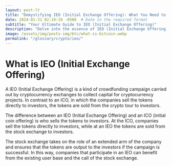 ```yaml
---
layout: post-lt
title: "Demystifying IEO (Initial Exchange Offering): What You Need to Know"
date: 2024-01-31 02:19:19 -0500  # Date in the required format
subtitle: "Your Ultimate Guide to IEO (Initial Exchange Offering)"
description: "Delve into the essence of IEO (Initial Exchange Offering) and discover its pivotal role in the blockchain ecosystem. Uncover the nuances that make IEO (Initial Exchange Offering) a cornerstone of digital innovation."
image: /assets/img/posts-img/btc/what-is-bitcoin.webp
permalink: "/glossary/crypto/ieo/"
---
```

<h1>What is IEO (Initial Exchange Offering)</h1>
<P> A IEO (Initial Exchange Offering) is a kind of crowdfunding campaign carried out by cryptocurrency exchanges to collect capital for cryptocurrency projects. In contrast to an ICO, in which the companies sell the tokens directly to investors, the tokens are sold from the crypto tour to investors. </p> <P> The difference between an IEO (Initial Exchange Offering) and an ICO (initial coin offering) is who sells the tokens to investors. At the ICO, companies sell the tokens directly to investors, while at an IEO the tokens are sold from the stock exchange to investors. </p> <P> The stock exchange takes on the role of an  extended arm  of the company and ensures that the tokens are output to the investors if the campaign is successful. In this way, companies that participate in an IEO can benefit from the existing user base and the call of the stock exchange. </p>
